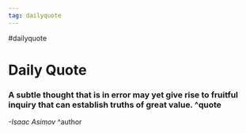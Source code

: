 ```yaml
---
tag: dailyquote
---
```


#dailyquote

# Daily Quote

### A subtle thought that is in error may yet give rise to fruitful inquiry that can establish truths of great value. ^quote
*-Isaac Asimov* ^author
